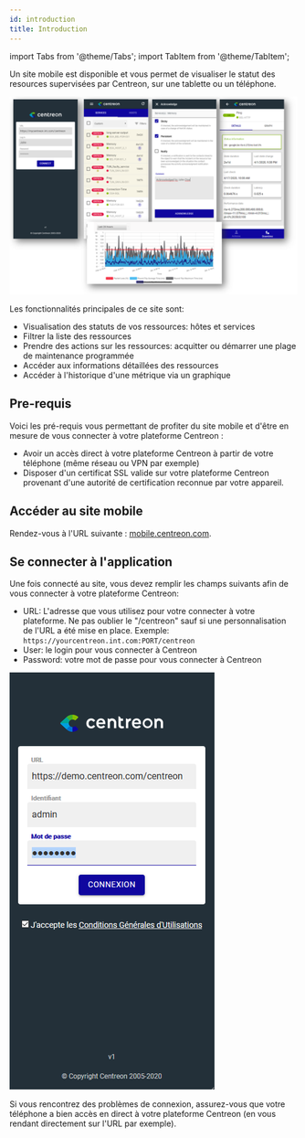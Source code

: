```yaml
---
id: introduction
title: Introduction
---
```

import Tabs from '@theme/Tabs';
import TabItem from '@theme/TabItem';


Un site mobile est disponible et vous permet de visualiser le statut des resources supervisées
par Centreon, sur une tablette ou un téléphone.

  ![image](../assets/mobile/mobile-app-screens.png)

Les fonctionnalités principales de ce site sont:

- Visualisation des statuts de vos ressources: hôtes et services
- Filtrer la liste des ressources
- Prendre des actions sur les ressources: acquitter ou démarrer une plage de maintenance programmée
- Accéder aux informations détaillées des ressources
- Accéder à l'historique d'une métrique via un graphique

## Pre-requis

Voici les pré-requis vous permettant de profiter du site mobile et d'être en mesure de vous
connecter à votre plateforme Centreon :

- Avoir un accès direct à votre plateforme Centreon à partir de votre téléphone (même réseau ou VPN par exemple)
- Disposer d'un certificat SSL valide sur votre plateforme Centreon provenant d'une autorité de certification reconnue par votre appareil.

## Accéder au site mobile

Rendez-vous à l'URL suivante : [mobile.centreon.com](https://mobile.centreon.com/).

## Se connecter à l'application

Une fois connecté au site, vous devez remplir les champs
suivants afin de vous connecter à votre plateforme Centreon:

- URL: L'adresse que vous utilisez pour votre connecter à votre plateforme. Ne pas oublier le "/centreon" sauf si une personnalisation
de l'URL a été mise en place. Exemple: `https://yourcentreon.int.com:PORT/centreon`
- User: le login pour vous connecter à Centreon
- Password: votre mot de passe pour vous connecter à Centreon

![image](../assets/mobile/mobile-login.png)

Si vous rencontrez des problèmes de connexion, assurez-vous que votre téléphone a bien accès en direct à votre plateforme Centreon (en vous rendant directement sur l'URL par exemple).
